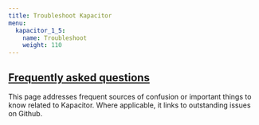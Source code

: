 ```yaml
---
title: Troubleshoot Kapacitor
menu:
  kapacitor_1_5:
    name: Troubleshoot
    weight: 110
---
```


## [Frequently asked questions](/kapacitor/v1.5/troubleshooting/frequently-asked-questions/)

This page addresses frequent sources of confusion or important things to know related to Kapacitor.
Where applicable, it links to outstanding issues on Github.
